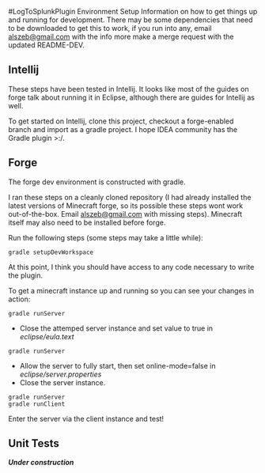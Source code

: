 #LogToSplunkPlugin Environment Setup
Information on how to get things up and running for development.  There may be some dependencies that
need to be downloaded to get this to work, if you run into any, email alszeb@gmail.com with the
info more make a merge request with the updated README-DEV.

## Intellij
These steps have been tested in Intellij.  It looks like most of the guides on forge talk about
running it in Eclipse, although there are guides for Intellij as well. 

To get started on Intellij, clone this project, checkout a forge-enabled branch and import
as a gradle project. I hope IDEA community has the Gradle plugin >:/.

## Forge
The forge dev environment is constructed with gradle.  

I ran these steps on a cleanly cloned repository (I had already installed the latest
versions of Minecraft forge, so its possible these steps wont work out-of-the-box. 
Email alszeb@gmail.com with missing steps). Minecraft itself may also need to be installed
before forge.

Run the following steps (some steps may take a little while):
``` 
gradle setupDevWorkspace
```
At this point, I think you should have access to any code necessary to write the plugin.

To get a minecraft instance up and running so you can see your changes in action:

```
gradle runServer
```

- Close the attemped server instance and set value to true in *eclipse/eula.text*

```
gradle runServer
```

- Allow the server to fully start, then set online-mode=false in *eclipse/server.properties*
- Close the server instance.

```
gradle runServer
gradle runClient
```

Enter the server via the client instance and test!

## Unit Tests

***Under construction***
